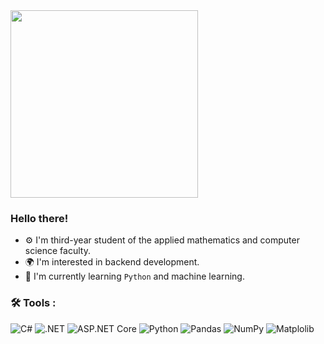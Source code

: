 <img src="https://github.com/user-attachments/assets/7ab948d2-a606-4317-b753-ed5931950abd" height="300">

### Hello there!

- ⚙️ I'm third-year student of the applied mathematics and computer science faculty.
- 🌍 I'm interested in backend development.
- 🌱 I'm currently learning `Python` and machine learning.
### 🛠️ Tools :  
![C#](https://img.shields.io/badge/C%23-white?style=for-the-badge&logo=csharp&logoColor=0078D7)
![.NET](https://img.shields.io/badge/.NET-white?style=for-the-badge&logo=dotnet&logoColor=0078D7)
![ASP.NET Core](https://img.shields.io/badge/ASP.NET%20Core-white?style=for-the-badge&logo=dotnet&logoColor=0078D7)
![Python](https://img.shields.io/badge/Python-white?style=for-the-badge&logo=python&logoColor=0078D7)
![Pandas](https://img.shields.io/badge/Pandas-white?style=for-the-badge&logo=pandas&logoColor=0078D7)
![NumPy](https://img.shields.io/badge/NumPy-white?style=for-the-badge&logo=numpy&logoColor=0078D7)
![Matplolib](https://img.shields.io/badge/Matplotlib-white?style=for-the-badge&logo=matplotlib&logoColor=0078D7)

